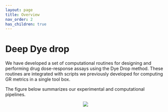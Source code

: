 ```yaml
---
layout: page
title: Overview
nav_order: 2
has_children: true
---
```


# Deep Dye drop

We have developed a set of computational routines for designing and performing drug dose-response assays using the Dye Drop method. These routines are integrated with scripts we
previously developed for computing GR metrics in a single tool box.

The figure below summarizes our experimental and computational pipelines.

<center><img src="{{ site.baseurl }}/assets/images/dye_drop/ddd_diagram_fig_s6.png" align = "center" style="padding-bottom:10px;"></center>

<!---
Provide information on the methods of this publication. This section also shows you how to construct a page hierachy structure. By default, this page will have a Table of Content at the bottom to show all its "children".

---

You can also make an beautiful grid to show off different parts of the methodology:

<div class="basic-grid">

<div markdown="1">
## Method 1
This is a description of this part of the method.

[![example](..{{ site.baseurl }}/assets/images/sample-image.jpg)](http://example.com/)
{: .mt-6 .mr-10}
</div>

<div markdown="1">
## Method part 2
This is a description of the second part of the methods

[![](https://img.youtube.com/vi/tLWMe_uJY9A/0.jpg)](https://youtu.be/tLWMe_uJY9A)
{: .mt-6 .mr-10}
</div>

</div>
--->